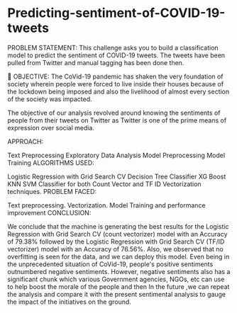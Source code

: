 # Predicting-sentiment-of-COVID-19-tweets
PROBLEM STATEMENT: This challenge asks you to build a classification model to predict the sentiment of COVID-19 tweets. The tweets have been pulled from Twitter and manual tagging has been done then.

🎯 OBJECTIVE: The CoVid-19 pandemic has shaken the very foundation of society wherein people were forced to live inside their houses because of the lockdown being imposed and also the livelihood of almost every section of the society was impacted.

The objective of our analysis revolved around knowing the sentiments of people from their tweets on Twitter as Twitter is one of the prime means of expression over social media.

APPROACH:

Text Preprocessing
Exploratory Data Analysis
Model Preprocessing
Model Training
ALGORITHMS USED:

Logistic Regression with Grid Search CV
Decision Tree Classifier
XG Boost
KNN
SVM Classifier for both Count Vector and TF ID Vectorization techniques.
PROBLEM FACED:

Text preprocessing.
Vectorization.
Model Training and performance improvement
CONCLUSION:

We conclude that the machine is generating the best results for the Logistic Regression with Grid Search CV (count vectorizer) model with an Accuracy of 79.38% followed by the Logistic Regression with Grid Search CV (TF/ID vectorizer) model with an Accuracy of 76.56%.
Also, we observed that no overfitting is seen for the data, and we can deploy this model.
Even being in the unprecedented situation of CoVid-19, people's positive sentiments outnumbered negative sentiments.
However, negative sentiments also has a significant chunk which various Government agencies, NGOs, etc can use to help boost the morale of the people and then
In the future ,we can repeat the analysis and compare it with the present sentimental analysis to gauge the impact of the initiatives on the ground.
